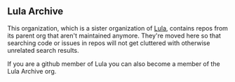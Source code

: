 ## Lula Archive

This organization, which is a sister organization of [Lula](https://github.com/Lula-Technologies-Inc), contains repos from 
its parent org that aren't maintained anymore. They're moved here so that searching code or issues in repos will not get 
cluttered with otherwise unrelated search results.

If you are a github member of Lula you can also become a member of the Lula Archive org.

